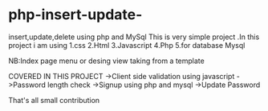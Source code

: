 php-insert-update-
==================

insert,update,delete using php and MySql
This is very simple project .In this project i am using
1.css
2.Html
3.Javascript
4.Php
5.for database Mysql

NB:Index page menu or desing view taking from a template

COVERED IN THIS PROJECT
->Client side validation using javascript
->Password length check
->Signup using php and mysql
->Update Password 

That's all small contribution 
